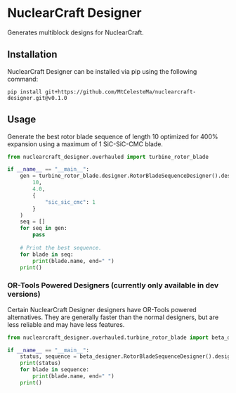 # NuclearCraft Designer
Generates multiblock designs for NuclearCraft.

## Installation
NuclearCraft Designer can be installed via pip using the following command:
```shell
pip install git+https://github.com/MtCelesteMa/nuclearcraft-designer.git@v0.1.0
```

## Usage
Generate the best rotor blade sequence of length 10 optimized for 400% expansion using a maximum of 1 SiC-SiC-CMC blade.
```python
from nuclearcraft_designer.overhauled import turbine_rotor_blade

if __name__ == "__main__":
    gen = turbine_rotor_blade.designer.RotorBladeSequenceDesigner().design_generator(
        10,
        4.0,
        {
            "sic_sic_cmc": 1
        }
    )
    seq = []
    for seq in gen:
        pass
    
    # Print the best sequence.
    for blade in seq:
        print(blade.name, end=" ")
    print()
```
### OR-Tools Powered Designers (currently only available in dev versions)
Certain NuclearCraft Designer designers have OR-Tools powered alternatives. They are generally faster than the normal designers, but are less reliable and may have less features.
```python
from nuclearcraft_designer.overhauled.turbine_rotor_blade import beta_designer

if __name__ == "__main__":
    status, sequence = beta_designer.RotorBladeSequenceDesigner().design(10, 4.0)
    print(status)
    for blade in sequence:
        print(blade.name, end=" ")
    print()
```

